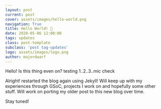 ```yaml
---
layout: post
current: post
cover: assets/images/hello-world.png
navigation: True
title: Hello World! 🚀
date: 2020-05-06 12:00:00
tags: updates
class: post-template
subclass: 'post tag-updates'
logo: assets/images/logo.png
author: majordwarf
---
```


Hello! Is this thing even on? testing 1..2..3..mic check

Alright! restarted the blog again using Jekyll! Will keep up with my experiences through GSoC, projects I work on and hopefully some other stuff. Will work on porting my older post to this new blog over time.

Stay tuned!